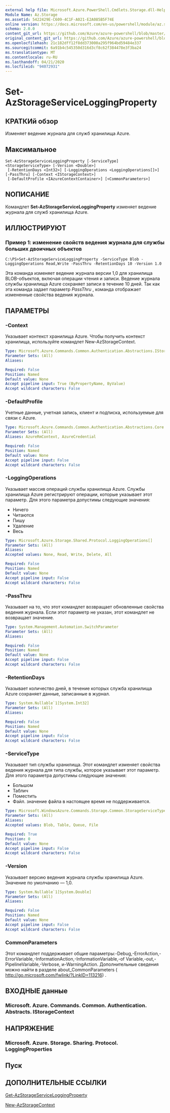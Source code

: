 ```yaml
---
external help file: Microsoft.Azure.PowerShell.Cmdlets.Storage.dll-Help.xml
Module Name: Az.Storage
ms.assetid: 5422429E-C609-4C1F-A021-E2A085B5F74E
online version: https://docs.microsoft.com/en-us/powershell/module/az.storage/set-azstorageserviceloggingproperty
schema: 2.0.0
content_git_url: https://github.com/Azure/azure-powershell/blob/master/src/Storage/Storage.Management/help/Set-AzStorageServiceLoggingProperty.md
original_content_git_url: https://github.com/Azure/azure-powershell/blob/master/src/Storage/Storage.Management/help/Set-AzStorageServiceLoggingProperty.md
ms.openlocfilehash: 21c182dff12f8dd373000a295f964bd59484e337
ms.sourcegitcommit: 6a91b4c545350d316d3cf8c62f384478e3f3ba24
ms.translationtype: MT
ms.contentlocale: ru-RU
ms.lasthandoff: 04/21/2020
ms.locfileid: "94072931"
---
```

# Set-AzStorageServiceLoggingProperty

## КРАТКИй обзор
Изменяет ведение журнала для служб хранилища Azure.

## Максимальное

```
Set-AzStorageServiceLoggingProperty [-ServiceType] <StorageServiceType> [-Version <Double>]
 [-RetentionDays <Int32>] [-LoggingOperations <LoggingOperations[]>] [-PassThru] [-Context <IStorageContext>]
 [-DefaultProfile <IAzureContextContainer>] [<CommonParameters>]
```

## NОПИСАНИЕ
Командлет **Set-AzStorageServiceLoggingProperty** изменяет ведение журнала для служб хранилища Azure.

## ИЛЛЮСТРИРУЮТ

### Пример 1: изменение свойств ведения журнала для службы больших двоичных объектов
```
C:\PS>Set-AzStorageServiceLoggingProperty -ServiceType Blob -LoggingOperations Read,Write -PassThru -RetentionDays 10 -Version 1.0
```

Эта команда изменяет ведение журнала версии 1,0 для хранилища BLOB-объектов, включая операции чтения и записи.
Ведение журнала службы хранилища Azure сохраняет записи в течение 10 дней.
Так как эта команда задает параметр *PassThru* , команда отображает измененные свойства ведения журнала.

## ПАРАМЕТРЫ

### -Context
Указывает контекст хранилища Azure.
Чтобы получить контекст хранилища, используйте командлет New-AzStorageContext.

```yaml
Type: Microsoft.Azure.Commands.Common.Authentication.Abstractions.IStorageContext
Parameter Sets: (All)
Aliases:

Required: False
Position: Named
Default value: None
Accept pipeline input: True (ByPropertyName, ByValue)
Accept wildcard characters: False
```

### -DefaultProfile
Учетные данные, учетная запись, клиент и подписка, используемые для связи с Azure.

```yaml
Type: Microsoft.Azure.Commands.Common.Authentication.Abstractions.Core.IAzureContextContainer
Parameter Sets: (All)
Aliases: AzureRmContext, AzureCredential

Required: False
Position: Named
Default value: None
Accept pipeline input: False
Accept wildcard characters: False
```

### -LoggingOperations
Указывает массив операций службы хранилища Azure.
Службы хранилища Azure регистрируют операции, которые указывает этот параметр.
Для этого параметра допустимы следующие значения:
- Ничего
- Читаются
- Пишу
- Удаление
- Весь

```yaml
Type: Microsoft.Azure.Storage.Shared.Protocol.LoggingOperations[]
Parameter Sets: (All)
Aliases:
Accepted values: None, Read, Write, Delete, All

Required: False
Position: Named
Default value: None
Accept pipeline input: False
Accept wildcard characters: False
```

### -PassThru
Указывает на то, что этот командлет возвращает обновленные свойства ведения журнала.
Если этот параметр не указан, этот командлет не возвращает значение.

```yaml
Type: System.Management.Automation.SwitchParameter
Parameter Sets: (All)
Aliases:

Required: False
Position: Named
Default value: None
Accept pipeline input: False
Accept wildcard characters: False
```

### -RetentionDays
Указывает количество дней, в течение которых служба хранилища Azure сохраняет данные, записанные в журнал.

```yaml
Type: System.Nullable`1[System.Int32]
Parameter Sets: (All)
Aliases:

Required: False
Position: Named
Default value: None
Accept pipeline input: False
Accept wildcard characters: False
```

### -ServiceType
Указывает тип службы хранилища.
Этот командлет изменяет свойства ведения журнала для типа службы, которое указывает этот параметр.
Для этого параметра допустимы следующие значения:
- Большом 
- Таблич
- Поместить
- Файл. значение файла в настоящее время не поддерживается.

```yaml
Type: Microsoft.WindowsAzure.Commands.Storage.Common.StorageServiceType
Parameter Sets: (All)
Aliases:
Accepted values: Blob, Table, Queue, File

Required: True
Position: 0
Default value: None
Accept pipeline input: False
Accept wildcard characters: False
```

### -Version
Указывает версию ведения журнала службы хранилища Azure.
Значение по умолчанию — 1,0.

```yaml
Type: System.Nullable`1[System.Double]
Parameter Sets: (All)
Aliases:

Required: False
Position: Named
Default value: None
Accept pipeline input: False
Accept wildcard characters: False
```

### CommonParameters
Этот командлет поддерживает общие параметры:-Debug,-ErrorAction,-ErrorVariable,-InformationAction,-InformationVariable,-of Variable,-out,-PipelineVariable,-Verbose, и-WarningAction. Дополнительные сведения можно найти в разделе about_CommonParameters ( http://go.microsoft.com/fwlink/?LinkID=113216) .

## ВХОДНЫЕ данные

### Microsoft. Azure. Commands. Common. Authentication. Abstracts. IStorageContext

## НАПРЯЖЕНИЕ

### Microsoft. Azure. Storage. Sharing. Protocol. LoggingProperties

## Пуск

## ДОПОЛНИТЕЛЬНЫЕ ССЫЛКИ

[Get-AzStorageServiceLoggingProperty](./Get-AzStorageServiceLoggingProperty.md)

[New-AzStorageContext](./New-AzStorageContext.md)


